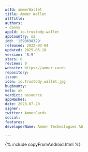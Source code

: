```yaml
---
wsId: ammerWallet
title: Ammer Wallet
altTitle: 
authors:
- danny
appId: io.trustody.wallet
appCountry: nz
idd: '1599698329'
released: 2022-03-04
updated: 2025-05-18
version: '8.9'
stars: 0
reviews: 0
website: https://ammer.cards
repository: 
issue: 
icon: io.trustody.wallet.jpg
bugbounty: 
meta: ok
verdict: nosource
appHashes: 
date: 2023-07-20
signer: 
twitter: AmmerCards
social: 
features: 
developerName: Ammer Technologies AG

---
```


{% include copyFromAndroid.html %}
